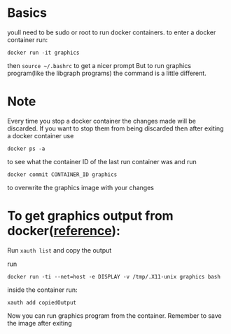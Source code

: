 # Basics
youll need to be sudo or root to run docker containers.
to enter a docker container run:


```docker run -it graphics```


then ```source ~/.bashrc``` to get a nicer prompt
But to run graphics program(like the libgraph programs) the command is a little different.

# Note
Every time you stop a docker container the changes made will be discarded. If you want to stop them from being discarded then after exiting a docker container use 

```docker ps -a```

to see what the container ID of the last run container was and run

```docker commit CONTAINER_ID graphics``` 

to overwrite the graphics image with your changes

# To get graphics output from docker([reference](https://www.tutorialspoint.com/running-gui-applications-on-docker-in-linux)):
Run ```xauth list``` and copy the output

run 


```docker run -ti --net=host -e DISPLAY -v /tmp/.X11-unix graphics bash```


inside the container run:

```xauth add copiedOutput``` 

Now you can run graphics program from the container. Remember to save the image after exiting
